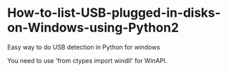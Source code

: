# How-to-list-USB-plugged-in-disks-on-Windows-using-Python2
Easy way to do USB detection in Python for windows

You need to use 'from ctypes import windll' for WinAPI. 

